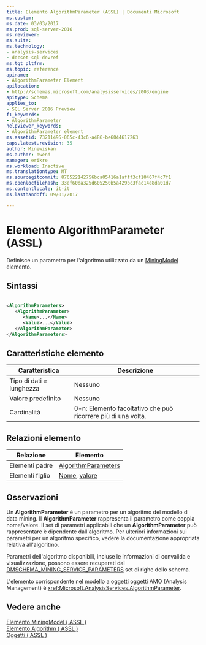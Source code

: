 ```yaml
---
title: Elemento AlgorithmParameter (ASSL) | Documenti Microsoft
ms.custom: 
ms.date: 03/03/2017
ms.prod: sql-server-2016
ms.reviewer: 
ms.suite: 
ms.technology:
- analysis-services
- docset-sql-devref
ms.tgt_pltfrm: 
ms.topic: reference
apiname:
- AlgorithmParameter Element
apilocation:
- http://schemas.microsoft.com/analysisservices/2003/engine
apitype: Schema
applies_to:
- SQL Server 2016 Preview
f1_keywords:
- AlgorithmParameter
helpviewer_keywords:
- AlgorithmParameter element
ms.assetid: 73211495-065c-43c6-a486-be6044617263
caps.latest.revision: 35
author: Minewiskan
ms.author: owend
manager: erikre
ms.workload: Inactive
ms.translationtype: MT
ms.sourcegitcommit: 876522142756bca05416a1afff3cf10467f4c7f1
ms.openlocfilehash: 33ef60da325d605250b5a429bc3fac14e8da01d7
ms.contentlocale: it-it
ms.lasthandoff: 09/01/2017

---
```

# <a name="algorithmparameter-element-assl"></a>Elemento AlgorithmParameter (ASSL)
  Definisce un parametro per l'algoritmo utilizzato da un [MiningModel](../../../analysis-services/scripting/objects/miningmodel-element-assl.md) elemento.  
  
## <a name="syntax"></a>Sintassi  
  
```xml  
  
<AlgorithmParameters>  
   <AlgorithmParameter>  
      <Name>...</Name>  
      <Value>...</Value>  
   </AlgorithmParameter>  
</AlgorithmParameters>  
```  
  
## <a name="element-characteristics"></a>Caratteristiche elemento  
  
|Caratteristica|Descrizione|  
|--------------------|-----------------|  
|Tipo di dati e lunghezza|Nessuno|  
|Valore predefinito|Nessuno|  
|Cardinalità|0-n: Elemento facoltativo che può ricorrere più di una volta.|  
  
## <a name="element-relationships"></a>Relazioni elemento  
  
|Relazione|Elemento|  
|------------------|-------------|  
|Elementi padre|[AlgorithmParameters](../../../analysis-services/scripting/collections/algorithmparameters-element-assl.md)|  
|Elementi figlio|[Nome](../../../analysis-services/scripting/properties/name-element-assl.md), [valore](../../../analysis-services/scripting/properties/value-element-assl.md)|  
  
## <a name="remarks"></a>Osservazioni  
 Un **AlgorithmParameter** è un parametro per un algoritmo del modello di data mining. Il **AlgorithmParameter** rappresenta il parametro come coppia nome/valore. Il set di parametri applicabili che un **AlgorithmParameter** può rappresentare è dipendente dall'algoritmo. Per ulteriori informazioni sui parametri per un algoritmo specifico, vedere la documentazione appropriata relativa all'algoritmo.  
  
 Parametri dell'algoritmo disponibili, incluse le informazioni di convalida e visualizzazione, possono essere recuperati dal [DMSCHEMA_MINING_SERVICE_PARAMETERS](../../../analysis-services/schema-rowsets/data-mining/dmschema-mining-service-parameters-rowset.md) set di righe dello schema.  
  
 L'elemento corrispondente nel modello a oggetti oggetti AMO (Analysis Management) è <xref:Microsoft.AnalysisServices.AlgorithmParameter>.  
  
## <a name="see-also"></a>Vedere anche  
 [Elemento MiningModel &#40; ASSL &#41;](../../../analysis-services/scripting/objects/miningmodel-element-assl.md)   
 [Elemento Algorithm &#40; ASSL &#41;](../../../analysis-services/scripting/properties/algorithm-element-assl.md)   
 [Oggetti &#40; ASSL &#41;](../../../analysis-services/scripting/objects/objects-assl.md)  
  
  

